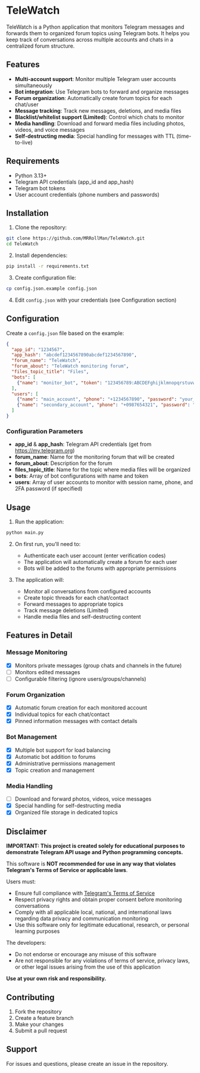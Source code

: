 # TeleWatch

TeleWatch is a Python application that monitors Telegram messages and forwards them to organized forum topics using Telegram bots. It helps you keep track of conversations across multiple accounts and chats in a centralized forum structure.

## Features

- **Multi-account support**: Monitor multiple Telegram user accounts simultaneously
- **Bot integration**: Use Telegram bots to forward and organize messages
- **Forum organization**: Automatically create forum topics for each chat/user
- **Message tracking**: Track new messages, deletions, and media files
- **Blacklist/whitelist support (Limited)**: Control which chats to monitor
- **Media handling**: Download and forward media files including photos, videos, and voice messages
- **Self-destructing media**: Special handling for messages with TTL (time-to-live)

## Requirements

- Python 3.13+
- Telegram API credentials (app_id and app_hash)
- Telegram bot tokens
- User account credentials (phone numbers and passwords)

## Installation

1. Clone the repository:
```bash
git clone https://github.com/MRRollMan/TeleWatch.git
cd TeleWatch
```

2. Install dependencies:
```bash
pip install -r requirements.txt
```

3. Create configuration file:
```bash
cp config.json.example config.json
```

4. Edit `config.json` with your credentials (see Configuration section)

## Configuration

Create a `config.json` file based on the example:

```json
{
  "app_id": "1234567",
  "app_hash": "abcdef1234567890abcdef1234567890",
  "forum_name": "TeleWatch",
  "forum_about": "TeleWatch monitoring forum",
  "files_topic_title": "Files",
  "bots": [
    {"name": "monitor_bot", "token": "123456789:ABCDEFghijklmnopqrstuvwxyz12345678"}
  ],
  "users": [
    {"name": "main_account", "phone": "+1234567890", "password": "your_2fa_password"},
    {"name": "secondary_account", "phone": "+0987654321", "password": "your_2fa_password"}
  ]
}
```

### Configuration Parameters

- **app_id** & **app_hash**: Telegram API credentials (get from https://my.telegram.org)
- **forum_name**: Name for the monitoring forum that will be created
- **forum_about**: Description for the forum
- **files_topic_title**: Name for the topic where media files will be organized
- **bots**: Array of bot configurations with name and token
- **users**: Array of user accounts to monitor with session name, phone, and 2FA password (if specified)

## Usage

1. Run the application:
```bash
python main.py
```

2. On first run, you'll need to:
   - Authenticate each user account (enter verification codes)
   - The application will automatically create a forum for each user
   - Bots will be added to the forums with appropriate permissions

3. The application will:
   - Monitor all conversations from configured accounts
   - Create topic threads for each chat/contact
   - Forward messages to appropriate topics
   - Track message deletions (Limited)
   - Handle media files and self-destructing content

## Features in Detail

### Message Monitoring
- [x] Monitors private messages (group chats and channels in the future)
- [ ] Monitors edited messages
- [ ] Configurable filtering (ignore users/groups/channels)

### Forum Organization
- [x] Automatic forum creation for each monitored account
- [x] Individual topics for each chat/contact
- [x] Pinned information messages with contact details

### Bot Management
- [x] Multiple bot support for load balancing
- [x] Automatic bot addition to forums
- [x] Administrative permissions management
- [x] Topic creation and management

### Media Handling
- [ ] Download and forward photos, videos, voice messages
- [x] Special handling for self-destructing media
- [x] Organized file storage in dedicated topics

## Disclaimer

**IMPORTANT: This project is created solely for educational purposes to demonstrate Telegram API usage and Python programming concepts.**

This software is **NOT recommended for use in any way that violates Telegram's Terms of Service or applicable laws**. 

Users must:
- Ensure full compliance with [Telegram's Terms of Service](https://telegram.org/tos)
- Respect privacy rights and obtain proper consent before monitoring conversations
- Comply with all applicable local, national, and international laws regarding data privacy and communication monitoring
- Use this software only for legitimate educational, research, or personal learning purposes

The developers:
- Do not endorse or encourage any misuse of this software
- Are not responsible for any violations of terms of service, privacy laws, or other legal issues arising from the use of this application

**Use at your own risk and responsibility.**

## Contributing

1. Fork the repository
2. Create a feature branch
3. Make your changes
4. Submit a pull request

## Support

For issues and questions, please create an issue in the repository.
